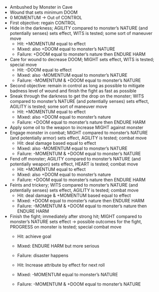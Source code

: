 

- Ambushed by Monster in Cave
- Wound that sets minimum DOOM
- 0 MOMENTUM -> Out of CONTROL
- First objective: regain CONTROL
- Hide in the darkness; AGILITY compared to monster’s NATURE (and potentially senses) sets effect, WITS is tested; some sort of maneuver move
	- Hit: +MOMENTUM equal to effect
	- Mixed: also +DOOM equal to monster’s NATURE
	- Failure: +DOOM equal to monster’s nature then ENDURE HARM
- Care for wound to decrease DOOM; MIGHT sets effect, WITS is tested; special move
	- Hit: -DOOM equal to effect
	- Mixed: also -MOMENTUM equal to monster’s NATURE
	- Failure: -MOMENTUM & +DOOM equal to monster’s NATURE
- Second objective: remain in control as long as possible to mitigate badness level of wound and finish the fight as fast as possible
- Sneak through the darkness to get the drop on the monster; WITS compared to monster’s NATURE (and potentially senses) sets effect, AGILITY is tested; some sort of maneuver move
	- Hit: +MOMENTUM equal to effect
	- Mixed: also +DOOM equal to monster’s nature
	- Failure: +DOOM equal to monster’s nature then ENDURE HARM
- Apply some oil to the weapon to increase MIGHT against monster
- Engage monster in combat; MIGHT compared to monster’s NATURE (and potentially armor) sets effect, AGILITY is tested; combat move
	- Hit: deal damage based equal to effect
	- Mixed: also -MOMENTUM equal to monster’s NATURE
	- Failure: -MOMENTUM & +DOOM equal to monster’s NATURE
- Fend off monster; AGILITY compared to monster’s NATURE (and potentially weapon) sets effect, HEART is tested; combat move
	- Hit: +MOMENTUM equal to effect
	- Mixed: also +DOOM equal to monster’s nature
	- Failure: +DOOM equal to monster’s nature then ENDURE HARM
- Feints and trickery; WITS compared to monster’s NATURE (and potentially senses) sets effect, AGILITY is tested; combat move
	- Hit: deal damage & +MOMENTUM based equal to effect
	- Mixed: +DOOM equal to monster’s nature then ENDURE HARM
	- Failure: -MOMENTUM & +DOOM equal to monster’s nature then ENDURE HARM
- Finish the fight; immediately after strong hit; MIGHT compared to monster’s NATURE sets effect -> possible outcomes for the fight, PROGRESS on monster is tested; special combat move
	- Hit: achieve goal 
	- Mixed: ENDURE HARM but more serious
	- Failure: disaster happens

  

	- Hit: Increase attribute by effect for next roll
	- Mixed: -MOMENTUM equal to monster’s NATURE
	- Failure: -MOMENTUM & +DOOM equal to monster’s NATURE